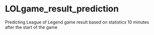 # LOLgame_result_prediction
Predicting League of Legend game result based on statistics 10 minutes after the start of the game
